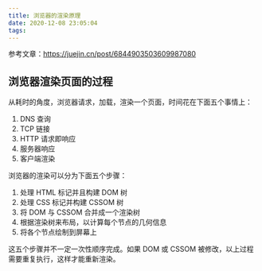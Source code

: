 ```yaml
---
title: 浏览器的渲染原理
date: 2020-12-08 23:05:04
tags:
---
```


参考文章：https://juejin.cn/post/6844903503609987080

## 浏览器渲染页面的过程

从耗时的角度，浏览器请求，加载，渲染一个页面，时间花在下面五个事情上：

1. DNS 查询
2. TCP 链接
3. HTTP 请求即响应
4. 服务器响应
5. 客户端渲染

浏览器的渲染可以分为下面五个步骤：

1. 处理 HTML 标记并且构建 DOM 树
2. 处理 CSS 标记并构建 CSSOM 树
3. 将 DOM 与 CSSOM 合并成一个渲染树
4. 根据渲染树来布局，以计算每个节点的几何信息
5. 将各个节点绘制到屏幕上

这五个步骤并不一定一次性顺序完成。如果 DOM 或 CSSOM 被修改，以上过程需要重复执行，这样才能重新渲染。
